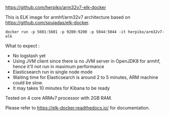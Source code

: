https://github.com/herpiko/arm32v7-elk-docker

This is ELK image for armhf/arm32v7 architecture based on https://github.com/spujadas/elk-docker.

```
docker run -p 5601:5601 -p 9200:9200 -p 5044:5044 -it herpiko/arm32v7-elk
```

What to expect :

- No logstash yet
- Using JVM client since there is no JVM server in OpenJDK8 for armhf, hence it'll not run in maximum performance
- Elasticsearch run in single node mode
- Waiting time for Elasticsearch is around 2 to 5 minutes, ARM machine could be slow.
- It may takes 10 minutes for Kibana to be ready

Tested on 4 core ARMv7 processor with 2GB RAM.

 Please refer to https://elk-docker.readthedocs.io/ for documentation.
